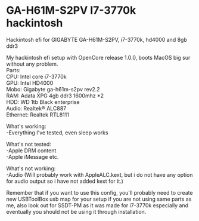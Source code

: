 # GA-H61M-S2PV I7-3770k hackintosh  
Hackintosh efi for GIGABYTE GA-H61M-S2PV, i7-3770k, hd4000 and 8gb ddr3  
  
  
My hackintosh efi setup with OpenCore release 1.0.0, boots MacOS big sur without any problem.  
Parts:  
CPU: Intel core i7-3770k  
GPU: Intel HD4000  
Mobo: Gigabyte ga-h61m-s2pv rev2.2  
RAM: Adata XPG 4gb ddr3 1600mhz *2  
HDD: WD 1tb Black enterprise  
Audio: Realtek® ALC887  
Ethernet: Realtek RTL8111  
  
What's working:  
-Everything I've tested, even sleep works
  
What's not tested:  
-Apple DRM content  
-Apple iMessage etc.  
  
What's not working:  
-Audio (Will probably work with AppleALC.kext, but i do not have any option for audio output so i have not added kext for it.)  
  
Remember that if you want to use this config, you'll probably need to create new USBToolBox usb map for your setup if you are not using same parts as me, also look out for SSDT-PM as it was made for i7-3770k especially and eventually you should not be using it through installation.
